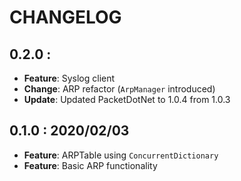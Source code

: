 # CHANGELOG

## 0.2.0 : 

- **Feature**: Syslog client
- **Change**: ARP refactor (`ArpManager` introduced)
- **Update**: Updated PacketDotNet to 1.0.4 from 1.0.3

## 0.1.0 : 2020/02/03

- **Feature**: ARPTable using `ConcurrentDictionary`
- **Feature**: Basic ARP functionality
